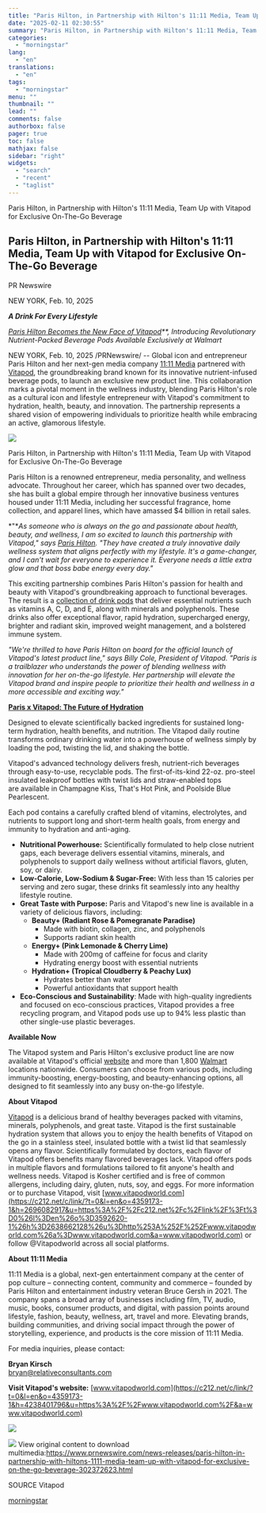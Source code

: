 ```yaml
---
title: "Paris Hilton, in Partnership with Hilton's 11:11 Media, Team Up with Vitapod for Exclusive On-The-Go Beverage"
date: "2025-02-11 02:30:55"
summary: "Paris Hilton, in Partnership with Hilton's 11:11 Media, Team Up with Vitapod for Exclusive On-The-Go Beverage Paris Hilton, in Partnership with Hilton's 11:11 Media, Team Up with Vitapod for Exclusive On-The-Go Beverage PR Newswire NEW YORK, Feb. 10, 2025 A Drink For Every Lifestyle Paris Hilton Becomes the New Face..."
categories:
  - "morningstar"
lang:
  - "en"
translations:
  - "en"
tags:
  - "morningstar"
menu: ""
thumbnail: ""
lead: ""
comments: false
authorbox: false
pager: true
toc: false
mathjax: false
sidebar: "right"
widgets:
  - "search"
  - "recent"
  - "taglist"
---
```


Paris Hilton, in Partnership with Hilton's 11:11 Media, Team Up with Vitapod for Exclusive On-The-Go Beverage

Paris Hilton, in Partnership with Hilton's 11:11 Media, Team Up with Vitapod for Exclusive On-The-Go Beverage
-------------------------------------------------------------------------------------------------------------

PR Newswire

NEW YORK, Feb. 10, 2025


***A Drink For Every Lifestyle***

*[Paris Hilton Becomes the New Face of Vitapod](https://c212.net/c/link/?t=0&l=en&o=4359173-1&h=2144673568&u=https%3A%2F%2Fwww.instagram.com%2Fp%2FDF0NoKvOdTL%2F%3Fimg_index%3D1&a=Paris+Hilton+Becomes+the+New+Face+of+Vitapod)**, Introducing Revolutionary Nutrient-Packed Beverage Pods Available Exclusively at Walmart*

NEW YORK, Feb. 10, 2025 /PRNewswire/ -- Global icon and entrepreneur Paris Hilton and her next-gen media company [11:11 Media](https://c212.net/c/link/?t=0&l=en&o=4359173-1&h=2126802626&u=https%3A%2F%2Fparishilton.com%2F1111-media%2F&a=11%3A11+Media) partnered with [Vitapod](https://c212.net/c/link/?t=0&l=en&o=4359173-1&h=1260002449&u=https%3A%2F%2Fwww.vitapodworld.com%2F&a=Vitapod), the groundbreaking brand known for its innovative nutrient-infused beverage pods, to launch an exclusive new product line. This collaboration marks a pivotal moment in the wellness industry, blending Paris Hilton's role as a cultural icon and lifestyle entrepreneur with Vitapod's commitment to hydration, health, beauty, and innovation. The partnership represents a shared vision of empowering individuals to prioritize health while embracing an active, glamorous lifestyle.

[![](https://mma.prnewswire.com/media/2616770/ph_x_vp_brand_Logo.jpg)](https://mma.prnewswire.com/media/2616770/ph_x_vp_brand_Logo.html)


Paris Hilton, in Partnership with Hilton's 11:11 Media, Team Up with Vitapod for Exclusive On-The-Go Beverage

Paris Hilton is a renowned entrepreneur, media personality, and wellness advocate. Throughout her career, which has spanned over two decades, she has built a global empire through her innovative business ventures housed under 11:11 Media, including her successful fragrance, home collection, and apparel lines, which have amassed $4 billion in retail sales.

*"**As someone who is always on the go and passionate about health, beauty, and wellness, I am so excited to launch this partnership with Vitapod," says [Paris Hilton](https://c212.net/c/link/?t=0&l=en&o=4359173-1&h=2870464950&u=https%3A%2F%2Fwww.tiktok.com%2F%40parishilton%2Fvideo%2F7469790531598421294&a=Paris+Hilton). "They have created a truly innovative daily wellness system that aligns perfectly with my lifestyle. It's a game-changer, and I can't wait for everyone to experience it. Everyone needs a little extra glow and that boss babe energy every day."*

This exciting partnership combines Paris Hilton's passion for health and beauty with Vitapod's groundbreaking approach to functional beverages. The result is a [collection of drink pods](https://c212.net/c/link/?t=0&l=en&o=4359173-1&h=1283742291&u=https%3A%2F%2Fwww.vitapodworld.com%2Fcollections%2Fall&a=collection+of+drink+pods) that deliver essential nutrients such as vitamins A, C, D, and E, along with minerals and polyphenols. These drinks also offer exceptional flavor, rapid hydration, supercharged energy, brighter and radiant skin, improved weight management, and a bolstered immune system.

*"We're thrilled to have Paris Hilton on board for the official launch of Vitapod's latest product line," says Billy Cole, President of Vitapod. "Paris is a trailblazer who understands the power of blending wellness with innovation for her on-the-go lifestyle. Her partnership will* *elevate the Vitapod brand and inspire people to prioritize their health and wellness in a more accessible and exciting way."*

**[Paris x Vitapod: The Future of Hydration](https://c212.net/c/link/?t=0&l=en&o=4359173-1&h=3998926070&u=https%3A%2F%2Fwww.vitapodworld.com%2Fpages%2Fparis-hilton&a=Paris+x+Vitapod%3A+The+Future+of+Hydration)**

Designed to elevate scientifically backed ingredients for sustained long-term hydration, health benefits, and nutrition. The Vitapod daily routine transforms ordinary drinking water into a powerhouse of wellness simply by loading the pod, twisting the lid, and shaking the bottle.

Vitapod's advanced technology delivers fresh, nutrient-rich beverages through easy-to-use, recyclable pods. The first-of-its-kind 22-oz. pro-steel insulated leakproof bottles with twist lids and straw-enabled tops are available in Champagne Kiss, That's Hot Pink, and Poolside Blue Pearlescent.

Each pod contains a carefully crafted blend of vitamins, electrolytes, and nutrients to support long and short-term health goals, from energy and immunity to hydration and anti-aging.

* **Nutritional Powerhouse:** Scientifically formulated to help close nutrient gaps, each beverage delivers essential vitamins, minerals, and polyphenols to support daily wellness without artificial flavors, gluten, soy, or dairy.
* **Low-Calorie, Low-Sodium & Sugar-Free:** With less than 15 calories per serving and zero sugar, these drinks fit seamlessly into any healthy lifestyle routine.
* **Great Taste with Purpose:** Paris and Vitapod's new line is available in a variety of delicious flavors, including:
  + **Beauty+ (Radiant Rose & Pomegranate Paradise)**
    - Made with biotin, collagen, zinc, and polyphenols
    - Supports radiant skin health
  + **Energy+ (Pink Lemonade & Cherry Lime)**
    - Made with 200mg of caffeine for focus and clarity
    - Hydrating energy boost with essential nutrients
  + **Hydration+ (Tropical Cloudberry & Peachy Lux)**
    - Hydrates better than water
    - Powerful antioxidants that support health
* **Eco-Conscious and Sustainability**: Made with high-quality ingredients and focused on eco-conscious practices, Vitapod provides a free recycling program, and Vitapod pods use up to 94% less plastic than other single-use plastic beverages.

**Available Now**

The Vitapod system and Paris Hilton's exclusive product line are now available at Vitapod's official [website](https://c212.net/c/link/?t=0&l=en&o=4359173-1&h=558161624&u=http%3A%2F%2Fwww.vitapodworld.com%2F&a=website) and more than 1,800 [Walmart](https://c212.net/c/link/?t=0&l=en&o=4359173-1&h=1794100845&u=https%3A%2F%2Fwww.walmart.com%2Fip%2FParis-Hilton-x-Vitapod-Daily-Wellness-System-That-s-Hot-Pink-22oz-Bottle-6-Pod-Sampler%2F7027655364&a=Walmart) locations nationwide. Consumers can choose from various pods, including immunity-boosting, energy-boosting, and beauty-enhancing options, all designed to fit seamlessly into any busy on-the-go lifestyle.

**About Vitapod**

[Vitapod](https://c212.net/c/link/?t=0&l=en&o=4359173-1&h=139823447&u=https%3A%2F%2Fc212.net%2Fc%2Flink%2F%3Ft%3D0%26l%3Den%26o%3D3592620-1%26h%3D1323732094%26u%3Dhttps%253A%252F%252Fwww.vitapodworld.com%252F%26a%3DVitapod&a=Vitapod) is a delicious brand of healthy beverages packed with vitamins, minerals, polyphenols, and great taste. Vitapod is the first sustainable hydration system that allows you to enjoy the health benefits of Vitapod on the go in a stainless steel, insulated bottle with a twist lid that seamlessly opens any flavor. Scientifically formulated by doctors, each flavor of Vitapod offers benefits many flavored beverages lack. Vitapod offers pods in multiple flavors and formulations tailored to fit anyone's health and wellness needs. Vitapod is Kosher certified and is free of common allergens, including dairy, gluten, nuts, soy, and eggs. For more information or to purchase Vitapod, visit [www.vitapodworld.com](https://c212.net/c/link/?t=0&l=en&o=4359173-1&h=2696082917&u=https%3A%2F%2Fc212.net%2Fc%2Flink%2F%3Ft%3D0%26l%3Den%26o%3D3592620-1%26h%3D2638662128%26u%3Dhttp%253A%252F%252Fwww.vitapodworld.com%26a%3Dwww.vitapodworld.com&a=www.vitapodworld.com) or follow @Vitapodworld across all social platforms.

**About 11:11 Media**

11:11 Media is a global, next-gen entertainment company at the center of pop culture – connecting content, community and commerce – founded by Paris Hilton and entertainment industry veteran Bruce Gersh in 2021. The company spans a broad array of businesses including film, TV, audio, music, books, consumer products, and digital, with passion points around lifestyle, fashion, beauty, wellness, art, travel and more. Elevating brands, building communities, and driving social impact through the power of storytelling, experience, and products is the core mission of 11:11 Media.

For media inquiries, please contact:

**Bryan Kirsch**   
[bryan@relativeconsultants.com](mailto:bryan@relativeconsultants.com)

**Visit Vitapod's website:** [www.vitapodworld.com](https://c212.net/c/link/?t=0&l=en&o=4359173-1&h=4238401796&u=https%3A%2F%2Fwww.vitapodworld.com%2F&a=www.vitapodworld.com)

[![](https://mma.prnewswire.com/media/2616771/Paris_x_Vitapod_Launch_Image.jpg)](https://mma.prnewswire.com/media/2616771/Paris_x_Vitapod_Launch_Image.html)

 ![](https://c212.net/c/img/favicon.png?sn=NY15697&sd=2025-02-10) View original content to download multimedia:<https://www.prnewswire.com/news-releases/paris-hilton-in-partnership-with-hiltons-1111-media-team-up-with-vitapod-for-exclusive-on-the-go-beverage-302372623.html>

SOURCE Vitapod

[morningstar](https://www.morningstar.com/news/pr-newswire/20250210ny15697/paris-hilton-in-partnership-with-hiltons-1111-media-team-up-with-vitapod-for-exclusive-on-the-go-beverage)
